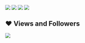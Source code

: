 

<a href = "https://www.linkedin.com/in/oybek-abduraimov-23b7bb1a8/" target="_blank"><img src="https://img.icons8.com/fluent/48/000000/linkedin.png"/></a>
<a href = "https://twitter.com/OybekAbduraimo3" target="_blank"><img src="https://img.icons8.com/fluent/48/000000/twitter.png"/></a>
<a href = "https://www.instagram.com/cipheredu.uz/" target="_blank"><img src="https://img.icons8.com/fluent/48/000000/instagram-new.png"/></a>
<a href = "https://www.youtube.com/channel/UCjRe6zujOQVTXXqqdaNa67w" target="_blank"><img src="https://img.icons8.com/color/48/000000/youtube-play.png"/></a>
</p>

## ❤ Views and Followers
<a href="https://github.com/cipher-edu/github-profile-views-counter">
    <img src="https://komarev.com/ghpvc/?username=cipher-edu">
</a>
